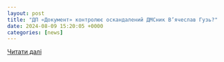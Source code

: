 ```yaml
---
layout: post
title: "ДП «Документ» контролює оскандалений ДМСник В’ячеслав Гузь?"
date: 2024-08-09 15:20:05 +0000
categories: [news]
---
```


[Читати далі](https://informator.ua/uk/dp-dokument-kontrolyuye-oskandadeniy-dmsnik-v-yacheslav-guz)
